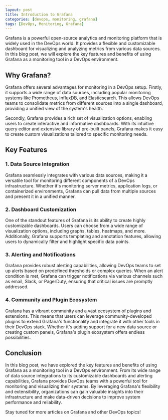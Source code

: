 ```yaml
---
layout: post
title: Introduction to Grafana
categories: [devops, monitoring, grafana]
tags: [DevOps, Monitoring, Grafana]
---
```


Grafana is a powerful open-source analytics and monitoring platform that is widely used in the DevOps world. It provides a flexible and customizable dashboard for visualizing and analyzing metrics from various data sources. In this blog post, we will explore the key features and benefits of using Grafana as a monitoring tool in a DevOps environment.

## Why Grafana?

Grafana offers several advantages for monitoring in a DevOps setup. Firstly, it supports a wide range of data sources, including popular monitoring systems like Prometheus, InfluxDB, and Elasticsearch. This allows DevOps teams to consolidate metrics from different sources into a single dashboard, providing a unified view of the system's health.

Secondly, Grafana provides a rich set of visualization options, enabling users to create interactive and informative dashboards. With its intuitive query editor and extensive library of pre-built panels, Grafana makes it easy to create custom visualizations tailored to specific monitoring needs.

## Key Features

### 1. Data Source Integration

Grafana seamlessly integrates with various data sources, making it a versatile tool for monitoring different components of a DevOps infrastructure. Whether it's monitoring server metrics, application logs, or containerized environments, Grafana can pull data from multiple sources and present it in a unified manner.

### 2. Dashboard Customization

One of the standout features of Grafana is its ability to create highly customizable dashboards. Users can choose from a wide range of visualization options, including graphs, tables, heatmaps, and more. Additionally, Grafana supports templating and annotation features, allowing users to dynamically filter and highlight specific data points.

### 3. Alerting and Notifications

Grafana provides robust alerting capabilities, allowing DevOps teams to set up alerts based on predefined thresholds or complex queries. When an alert condition is met, Grafana can trigger notifications via various channels such as email, Slack, or PagerDuty, ensuring that critical issues are promptly addressed.

### 4. Community and Plugin Ecosystem

Grafana has a vibrant community and a vast ecosystem of plugins and extensions. This means that users can leverage community-developed plugins to extend Grafana's functionality and integrate it with other tools in their DevOps stack. Whether it's adding support for a new data source or creating custom panels, Grafana's plugin ecosystem offers endless possibilities.

## Conclusion

In this blog post, we have explored the key features and benefits of using Grafana as a monitoring tool in a DevOps environment. From its wide range of data source integrations to its customizable dashboards and alerting capabilities, Grafana provides DevOps teams with a powerful tool for monitoring and visualizing their systems. By leveraging Grafana's flexibility and extensibility, organizations can gain valuable insights into their infrastructure and make data-driven decisions to improve system performance and reliability.

Stay tuned for more articles on Grafana and other DevOps topics!